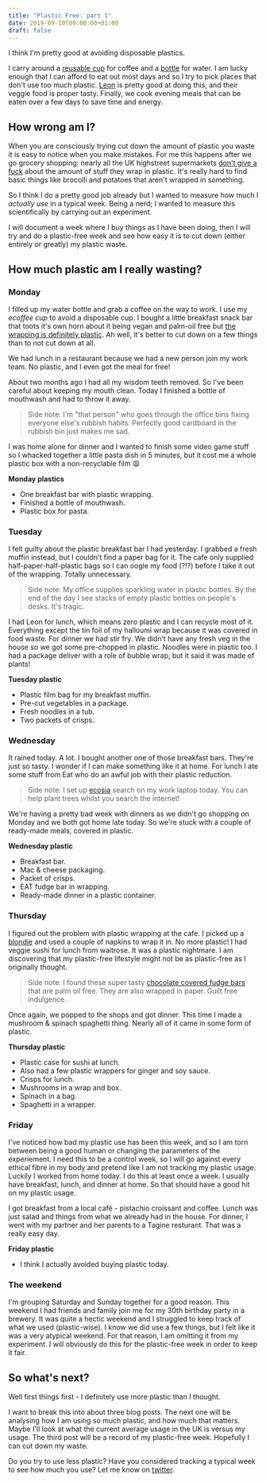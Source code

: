 ```yaml
---
title: "Plastic Free: part 1"
date: 2019-09-10T09:00:00+01:00
draft: false
---
```


I think I'm pretty good at avoiding disposable plastics.

I carry around a [reusable cup](https://ecoffeecup.eco/) for coffee and a [bottle](https://www.chillysbottles.com/uk) for water. I am lucky enough that I can afford to eat out most days and so I try to pick places that don't use too much plastic. [Leon](https://leon.co/) is pretty good at doing this, and their veggie food is proper tasty. Finally, we cook evening meals that can be eaten over a few days to save time and energy.

## How wrong am I?

When you are consciously trying cut down the amount of plastic you waste it is easy to notice when you make mistakes. For me this happens after we go grocery shopping: nearly all the UK highstreet supermarkets [don't give a fuck](https://www.theguardian.com/environment/2018/jan/17/nearly-1m-tonnes-every-year-supermarkets-shamed-for-plastic-packaging) about the amount of stuff they wrap in plastic. It's really hard to find basic things like brocolli and potatoes that aren't wrapped in something.

So I think I do a pretty good job already but I wanted to measure how much I _actually use_ in a typical week. Being a nerd; I wanted to measure this scientifically by carrying out an experiment.

I will document a week where I buy things as I have been doing, then I will try and do a plastic-free week and see how easy it is to cut down (either entirely or greatly) my plastic waste.

## How much plastic am I really wasting?

### Monday

I filled up my water bottle and grab a coffee on the way to work. I use my _ecoffee cup_ to avoid a disposable cup. I bought a little breakfast snack bar that toots it's own horn about it being vegan and palm-oil free but [the wrapping is definitely plastic](https://jenksbrands.com/pages/eatcrete-nougat-bar). Ah well, it's better to cut down on a few things than to not cut down at all.

We had lunch in a restaurant because we had a new person join my work team. No plastic, and I even got the meal for free!

About two months ago I had all my wisdom teeth removed. So I've been careful about keeping my mouth clean. Today I finished a bottle of mouthwash and had to throw it away.

> Side note: I'm "that person" who goes through the office bins fixing everyone else's rubbish habits. Perfectly good cardboard in the rubbish bin just makes me sad.

I was home alone for dinner and I wanted to finish some  video game stuff so I whacked together a little pasta dish in 5 minutes, but it cost me a whole plastic box with a non-recyclable film 😩

**Monday plastics**

* One breakfast bar with plastic wrapping.
* Finished a bottle of mouthwash.
* Plastic box for pasta.

### Tuesday

I felt guilty about the plastic breakfast bar I had yesterday. I  grabbed a fresh muffin instead, but I couldn’t find a paper bag for it. The cafe only supplied half-paper-half-plastic bags so I can oogle my  food (?!?) before I take it out of the wrapping. Totally unnecessary.

> Side note: My office supplies sparkling water in plastic bottles. By the end of the day I see stacks of empty plastic bottles on people's desks. It's tragic.

I had Leon for lunch, which means zero plastic and I can recycle most of it. Everything except the tin foil of my halloumi wrap because it was  covered in food waste. For dinner we had stir fry. We didn’t have any fresh veg in the house so we got some pre-chopped in plastic. Noodles were in plastic too. I  had a package deliver with a role of bubble wrap, but it said it was  made of plants!

**Tuesday plastic**

* Plastic film bag for my breakfast muffin.
* Pre-cut vegetables in a package.
* Fresh noodles in a tub.
* Two packets of crisps.

### Wednesday

It rained today. A lot. I bought another one of those breakfast bars. They're just so tasty. I wonder if I can make something like it at home.
For lunch I ate some stuff from Eat who do an awful job with their plastic reduction.

> Side note: I set up [ecosia](https://www.ecosia.org/) search on my work laptop today. You can help plant trees whilst you search the internet!

We're having a pretty bad week with dinners as we didn't go shopping on Monday and we both got home late today. So we're stuck with a couple of ready-made meals, covered in plastic.

**Wednesday plastic**

* Breakfast bar.
* Mac & cheese packaging.
* Packet of crisps.
* EAT fudge bar in wrapping.
* Ready-made dinner in a plastic container.

### Thursday

I figured out the problem with plastic wrapping at the cafe. I picked up a [blondie](https://en.wikipedia.org/wiki/Blondie_%28confection%29) and used a couple of napkins to wrap it in. No more plastic! I had veggie sushi for lunch from waitrose. It was a plastic nightmare. I am discovering that my plastic-free lifestyle might not be as plastic-free as I originally thought.

> Side note: I found these super tasty [chocolate covered fudge bars](https://www.buttermilk.co.uk/shop/fudge/milk-chocolate-caramel-sea-salt-fudge-bar/) that are palm oil free. They are also wrapped in paper. Guilt free indulgence.

Once again, we popped to the shops and got dinner. This time I made a mushroom & spinach spaghetti thing. Nearly all of it came in some form of plastic.

**Thursday plastic**

* Plastic case for sushi at lunch.
* Also had a few plastic wrappers for ginger and soy sauce.
* Crisps for lunch.
* Mushrooms in a wrap and box.
* Spinach in a bag.
* Spaghetti in a wrapper.

### Friday

I've noticed how bad my plastic use has been this week, and so I am torn between being a good human or changing the parameters of the experiement. I need this to be a control week, so I will go against every ethical fibre in my body and pretend like I am not tracking my plastic usage. Luckily I worked from home today. I do this at least once a week. I usually have breakfast, lunch, and dinner at home. So that should have a good hit on my plastic usage.

I got breakfast from a local café - pistachio croissant and coffee. Lunch was just salad and things from what we already had in the house. For dinner, I went with my partner and her parents to a Tagine resturant. That was a really easy day.

**Friday plastic**

* I think I actually avoided buying plastic today.

### The weekend

I'm grouping Saturday and Sunday together for a good reason. This weekend I had friends and family join me for my 30th birthday party in a brewery. It was quite a hectic weekend and I struggled to keep track of what we used (plastic-wise). I know we did use a few things, but I felt like it was a very atypical weekend. For that reason, I am omitting it from my experiment. I will obviously do this for the plastic-free week in order to keep it fair.

## So what's next?

Well first things first - I definitely use more plastic than I thought.

I want to break this into about three blog posts. The next one will be analysing how I am using so much plastic, and how much that matters. Maybe I'll look at what the current average usage in the UK is versus my usage. The third post will be a record of my plastic-free week. Hopefully I can cut down my waste.

Do you try to use less plastic? Have you considered tracking a typical week to see how much you use? Let me know on [twitter](https://twitter.com/phalt_).